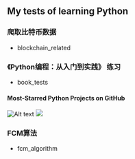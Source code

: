 ## My tests of learning Python

### 爬取比特币数据
- blockchain_related

### 《Python编程：从入门到实践》 练习
- book_tests 

#### <desc>Most-Starred Python Projects on GitHub
![Alt text](https://raw.github.com/potherca-blog/StackOverflow/master/question.13808020.include-an-svg-hosted-on-github-in-markdown/controllers_brief.svg?sanitize=true)
<img src="https://raw.github.com/potherca-blog/StackOverflow/master/question.13808020.include-an-svg-hosted-on-github-in-markdown/controllers_brief.svg?sanitize=true">



### FCM算法
- fcm_algorithm